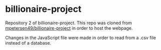 # billionaire-project
Repository 2 of billionaire-project. This repo was cloned from [mpetersen49/billionaire-project](https://github.com/mpetersen49/billionaire-project) in order to host the webpage.

Changes in the JavaScript file were made in order to read from a .csv file instead of a database. 

